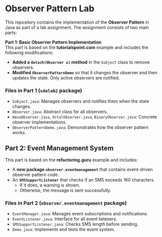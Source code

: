 # Observer Pattern Lab  

This repository contains the implementation of the **Observer Pattern** in Java as part of a lab assignment. The assignment consists of two main parts:

**Part 1: Basic Observer Pattern Implementation**  
This part is based on the **tutorialspoint.com** example and includes the following modifications:  

- **Added a `detach(Observer o)` method** in the `Subject` class to remove observers.  
- **Modified `ObserverPatternDemo`** so that it changes the observer and then updates the state. Only active observers are notified.  

### **Files in Part 1 (`sdalab2` package)**  
- `Subject.java`: Manages observers and notifies them when the state changes.  
- `Observer.java`: Abstract class for all observers.  
- `HexaObserver.java`, `OctalObserver.java`, `BinaryObserver.java`: Concrete observer implementations.  
- `ObserverPatternDemo.java`: Demonstrates how the observer pattern works.  


## **Part 2: Event Management System**  
This part is based on the **refactoring.guru** example and includes:  

- A **new package `observer.eventmanagement`** that contains event-driven observer pattern code.  
- An **`SMSSupportListener`** that checks if an SMS exceeds 160 characters.  
  - If it does, a warning is shown.  
  - Otherwise, the message is sent successfully.  

### **Files in Part 2 (`observer.eventmanagement` package)**  
- `EventManager.java`: Manages event subscriptions and notifications.  
- `EventListener.java`: Interface for all event listeners.  
- `SMSSupportListener.java`: Checks SMS length before sending.  
- `Demo.java`: Implements and tests the event system.  



